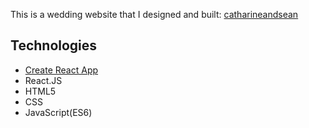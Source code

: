 This is a wedding website that I designed and built: [catharineandsean](http://www.catharineandsean.com/)

## Technologies
- [Create React App](https://github.com/facebookincubator/create-react-app)
- React.JS
- HTML5
- CSS
- JavaScript(ES6)


